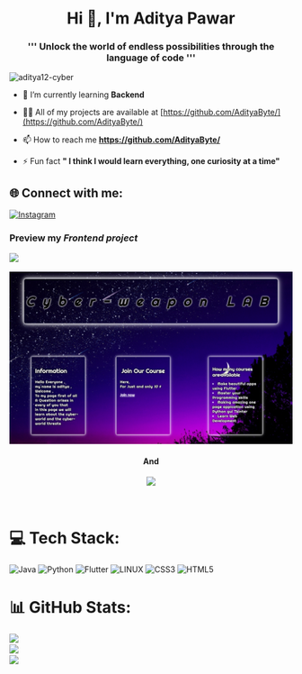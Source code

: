 <h1 align="center">Hi 👋, I'm Aditya Pawar</h1>

<h3 align="center">''' Unlock the world of endless possibilities through the language of code '''</h3>
  
<p align="left"> <img src="https://komarev.com/ghpvc/?username=aditya12-cyber&label=Profile%20views&color=0e75b6&style=flat" alt="aditya12-cyber" /> </p>

- 🌱 I’m currently learning **Backend**

- 👨‍💻 All of my projects are available at [https://github.com/AdityaByte/](https://github.com/AdityaByte/)

- 📫 How to reach me **https://github.com/AdityaByte/**

- ⚡ Fun fact **" I think I would learn everything, one curiosity at a time"**


## 🌐 Connect with me:
[![Instagram](https://img.shields.io/badge/Instagram-%23E4405F.svg?logo=Instagram&logoColor=white)](https://instagram.com/adityaxd._.z) 

<h3 align="left">Preview my <em>Frontend project</em></h3>

![](git1,PNG)

![](git2.PNG)

<h4 align="center">And</h4>

<div align="center">

![](vidgif.gif)
  
</div>

<br>


# 💻 Tech Stack:

![Java](https://img.shields.io/badge/java-%23ED8B00.svg?style=for-the-badge&logo=openjdk&logoColor=white) ![Python](https://img.shields.io/badge/python-3670A0?style=for-the-badge&logo=python&logoColor=ffdd54) ![Flutter](https://img.shields.io/badge/Flutter-%2302569B.svg?style=for-the-badge&logo=Flutter&logoColor=white) ![LINUX](https://img.shields.io/badge/Linux-FCC624?style=for-the-badge&logo=linux&logoColor=black) ![CSS3](https://img.shields.io/badge/css3-%231572B6.svg?style=for-the-badge&logo=css3&logoColor=white) ![HTML5](https://img.shields.io/badge/html5-%23E34F26.svg?style=for-the-badge&logo=html5&logoColor=white)

# 📊 GitHub Stats:

![](https://github-readme-stats.vercel.app/api?username=AdityaByte&theme=dark&hide_border=false&include_all_commits=false&count_private=false)<br/>
![](https://github-readme-streak-stats.herokuapp.com/?user=AdityaByte&theme=dark&hide_border=false)<br/>
![](https://github-readme-stats.vercel.app/api/top-langs/?username=AdityaByte&theme=dark&hide_border=false&include_all_commits=false&count_private=false&layout=compact)


